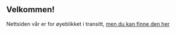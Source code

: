 ## Velkommen!

Nettsiden vår er for øyeblikket i transitt, [men du kan finne den her](https://github.com/fribyte-code/boskonf.no)
